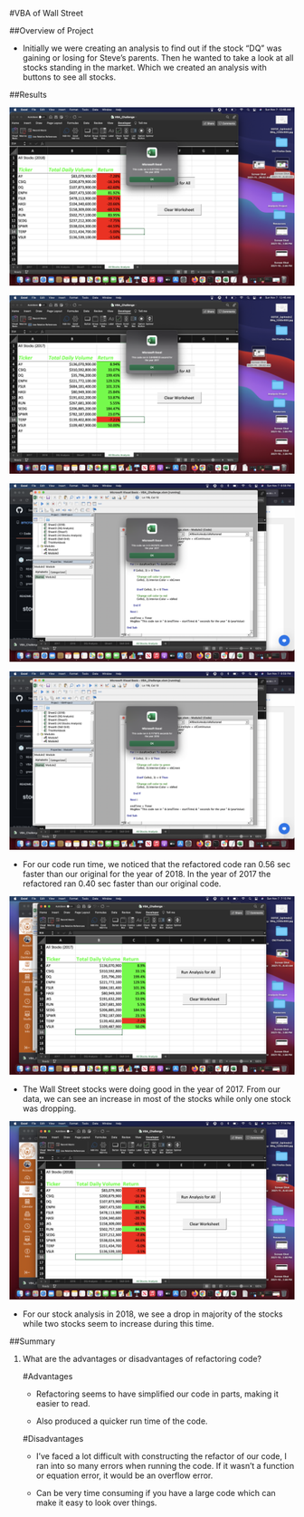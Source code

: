 #VBA of Wall Street

##Overview of Project

- Initially we were creating an analysis to find out if the stock “DQ” was gaining or losing for Steve’s parents. Then he wanted to take a look at all stocks standing in the market. Which we created an analysis with buttons to see all stocks.

##Results

![image](resources/originaltime(2018).png)

![image](resources/originaltime(2017).png)

![image](resources/VBA_Challenge_2017.png)

![image](resources/VBA_Challenge_2018.png)

- For our code run time, we noticed that the refactored code ran 0.56 sec faster than our original for the year of 2018. In the year of 2017 the refactored ran 0.40 sec faster than our original code.

![image](resources/stocks(2017).png)

- The Wall Street stocks were doing good in the year of 2017. From our data, we can see an increase in most of the stocks while only one stock was dropping.

![image](resources/stocks(2018).png)

- For our stock analysis in 2018, we see a drop in majority of the stocks while two stocks seem to increase during this time.


##Summary

1. What are the advantages or disadvantages of refactoring code?

	#Advantages
	
	- Refactoring seems to have simplified our code in parts, making it easier to read.
	
	- Also produced a quicker run time of the code.

	#Disadvantages
	
	- I’ve faced a lot difficult with constructing the refactor of our code, I ran into so many errors when running the code. If it wasn’t a function or equation error,  it would be an overflow error. 
	
	- Can be very time consuming if you have a large code which can make it easy to look over things.
